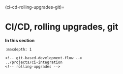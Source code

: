 (ci-cd-rolling-upgrades-git)=
# CI/CD, rolling upgrades, git


**In this section**
```{toctree}
:maxdepth: 1

<!-- git-based-development-flow -->
../projects/ci-integration
<!-- rolling-upgrades -->
``` 
